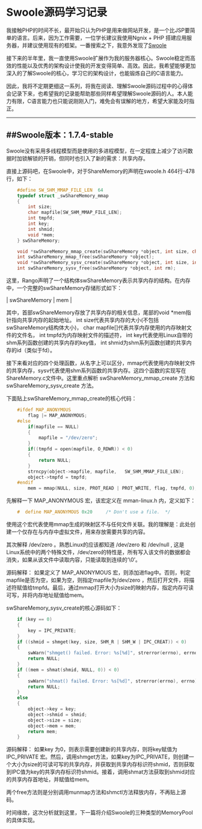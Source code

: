 Swoole源码学习记录
===================


我接触PHP的时间不长，最开始只认为PHP是用来做网站开发，是一个比JSP要简单的语言。后来，因为工作需要，一位学长建议我使用Ngnix + PHP 搭建应用服务器，并建议使用现有的框架。一番搜索之下，我意外发现了[Swoole](http://www.swoole.com) 

接下来的半年里，我一直使用Swoole扩展作为我的服务器核心。Swoole稳定而高效的性能以及优秀的架构设计使我的开发变得简单、高效。因此，我希望能够更加深入的了解Swoole的核心，学习它的架构设计，也能锻炼自己的C语言能力。

因此，我将不定期更细这一系列，将我在阅读、理解Swoole源码过程中的心得体会记录下来，也希望我的记录能帮助那些同样希望理解Swoole源码的人。本人能力有限，C语言能力也只能说刚刚入门，难免会有误解的地方，希望大家能及时指正。

----------
##Swoole版本：1.7.4-stable
-------------

Swoole没有采用多线程模型而是使用的多进程模型，在一定程度上减少了访问数据时加锁解锁的开销，但同时也引入了新的需求：共享内存。

直接上源码吧，在Swoole中，对于ShareMemory的声明在swoole.h 464行-478行，如下：
```c
    #define SW_SHM_MMAP_FILE_LEN  64
    typedef struct _swShareMemory_mmap
    {
        int size;
        char mapfile[SW_SHM_MMAP_FILE_LEN];
        int tmpfd;
        int key;
        int shmid;
        void *mem;
    } swShareMemory;

    void *swShareMemory_mmap_create(swShareMemory *object, int size, char *mapfile);
    int swShareMemory_mmap_free(swShareMemory *object);
    void *swShareMemory_sysv_create(swShareMemory *object, int size, int key);
    int swShareMemory_sysv_free(swShareMemory *object, int rm);
```
这里，Rango声明了一个结构体swShareMemory表示共享内存的结构。在内存中，一个完整的swShareMemory存储形式如下：

| swShareMemory  | mem |

其中，首部swShareMemory存放了共享内存的相关信息，尾部的void *mem指针指向共享内存的起始地址。
int size代表共享内存的大小(不包括swShareMemory结构体大小)，
char mapfile[]代表共享内存使用的内存映射文件的文件名，
int tmpfd为内存映射文件的描述符，
int key代表使用Linux自带的shm系列函数创建的共享内存的key值，
int shmid为shm系列函数创建的共享内存的id（类似于fd）。

接下来看对应的四个处理函数，从名字上可以区分，mmap代表使用内存映射文件的共享内存，sysv代表使用shm系列函数的共享内存。这四个函数的实现写在ShareMemory.c文件中。这里重点解析 swShareMemory_mmap_create 方法和swShareMemory_sysv_create 方法。

下面贴上swShareMemory_mmap_create的核心代码：
```c
    #ifdef MAP_ANONYMOUS
        flag |= MAP_ANONYMOUS;
    #else
        if(mapfile == NULL)
        {
            mapfile = "/dev/zero";
        }
        if((tmpfd = open(mapfile, O_RDWR)) < 0)
        {
            return NULL;
        }
        strncpy(object->mapfile, mapfile,   SW_SHM_MMAP_FILE_LEN);
        object->tmpfd = tmpfd;
    #endif
        mem = mmap(NULL, size, PROT_READ | PROT_WRITE, flag, tmpfd, 0);
```
先解释一下 MAP_ANONYMOUS 宏，该宏定义在 mman-linux.h 内，定义如下：
```c
    #  define MAP_ANONYMOUS 0x20     /* Don't use a file.  */
```
使用这个宏代表使用mmap生成的映射区不与任何文件关联。我的理解是：此处创建一个仅存在与内存中虚拟文件，用来存放需要共享的内容。

其次解释 /dev/zero 。熟悉Linux的应该都知道 /dev/zero 和 /dev/null ,   这是Linux系统中的两个特殊文件，/dev/zero的特性是，所有写入该文件的数据都会消失，如果从该文件中读取内容，只能读取到连续的‘\0’。

源码解释：
    如果定义了 MAP_ANONYMOUS 宏，则添加进flag中。否则，判定mapfile是否为空，如果为空，则指定mapfile为/dev/zero ，然后打开文件，将描述符赋值给tmpfd。最后，通过mmap打开大小为size的映射内存，指定内存可读可写，并将内存地址赋值给mem。
 
swShareMemory_sysv_create的核心源码如下：
```c
    if (key == 0)
    {
        key = IPC_PRIVATE;
    }
    if ((shmid = shmget(key, size, SHM_R | SHM_W | IPC_CREAT)) < 0)
    {
        swWarn("shmget() failed. Error: %s[%d]", strerror(errno), errno);
        return NULL;
    }
    if ((mem = shmat(shmid, NULL, 0)) < 0)
    {
        swWarn("shmat() failed. Error: %s[%d]", strerror(errno), errno);
        return NULL;
    }
    else
    {
        object->key = key;
        object->shmid = shmid;
        object->size = size;
        object->mem = mem;
        return mem;
    }
```
源码解释：
如果key 为0，则表示需要创建新的共享内存，则将key赋值为IPC_PRIVATE 宏。然后，调用shmget方法，如果key为IPC_PRIVATE，则创建一个大小为size的可读可写的共享内存，并获取到共享内存标识符shmid，否则获取到IPC值为key的共享内存标识符shmid。接着，调用shmat方法获取到shmid对应的共享内存首地址，并赋值给mem。

两个free方法则是分别调用munmap方法和shmctl方法释放内存，不再贴上源码。

时间缘故，这次分析就到这里，下一篇将介绍Swoole的三种类型的MemoryPool的具体实现。
